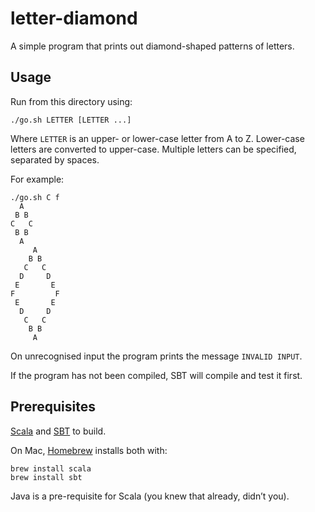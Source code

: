 # letter-diamond

A simple program that prints out diamond-shaped patterns of letters.

## Usage

Run from this directory using:

    ./go.sh LETTER [LETTER ...]

Where `LETTER` is an upper- or lower-case letter from A to Z. Lower-case letters
are converted to upper-case. Multiple letters can be specified, separated by spaces.

For example:

    ./go.sh C f
      A
     B B
    C   C
     B B
      A
         A
        B B
       C   C
      D     D
     E       E
    F         F
     E       E
      D     D
       C   C
        B B
         A

On unrecognised input the program prints the message `INVALID INPUT`.
  
If the program has not been compiled, SBT will compile and test it first.

## Prerequisites

[Scala](http://www.scala-lang.org/) and [SBT](http://www.scala-sbt.org/) to build.

On Mac, [Homebrew](http://brew.sh/) installs both with:
 
    brew install scala
    brew install sbt

Java is a pre-requisite for Scala (you knew that already, didn’t you).